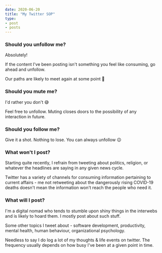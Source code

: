 ```yaml
---
date: 2020-06-20
title: "My Twitter SOP"
type:
- post
- posts
---
```


### Should you unfollow me?

Absolutely!

If the content I've been posting isn't something you feel like consuming, go ahead and unfollow.

Our paths are likely to meet again at some point 🤞

### Should you mute me?

I'd rather you don't 😅

Feel free to unfollow. Muting closes doors to the possibility of any interaction in future.

### Should you follow me?

Give it a shot. Nothing to lose. You can always unfollow 😉

### What won't I post?

Starting quite recently, I refrain from tweeting about politics, religion, or whatever the headlines are saying in any given news cycle.

Twitter has a variety of channels for consuming information pertaining to current affairs - me not retweeting about the dangerously rising COVID-19 deaths doesn't mean the information won't reach the people who need it.

### What will I post?

I'm a digital nomad who tends to stumble upon shiny things in the interwebs and is likely to hoard them. I mostly post about such stuff.

Some other topics I tweet about - software development, productivity,  mental health, human behaviour, organizational psychology.

Needless to say I do log a lot of my thoughts & life events on twitter. The frequency usually depends on how busy I've been at a given point in time.
